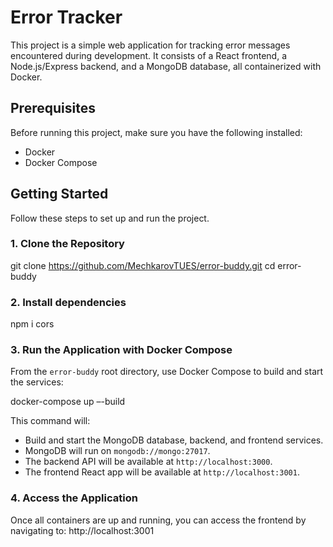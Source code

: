 # Error Tracker

This project is a simple web application for tracking error messages encountered during development. It consists of a React frontend, a Node.js/Express backend, and a MongoDB database, all containerized with Docker.

## Prerequisites

Before running this project, make sure you have the following installed:

- Docker
- Docker Compose

## Getting Started

Follow these steps to set up and run the project.

### 1. Clone the Repository
git clone https://github.com/MechkarovTUES/error-buddy.git
cd error-buddy

### 2. Install dependencies
npm i cors

### 3. Run the Application with Docker Compose
From the `error-buddy` root directory, use Docker Compose to build and start the services:

docker-compose up –-build

This command will:
- Build and start the MongoDB database, backend, and frontend services.
- MongoDB will run on `mongodb://mongo:27017`.
- The backend API will be available at `http://localhost:3000`.
- The frontend React app will be available at `http://localhost:3001`.

### 4. Access the Application

Once all containers are up and running, you can access the frontend by navigating to:
http://localhost:3001